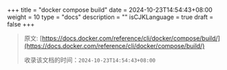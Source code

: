 +++
title = "docker compose build"
date = 2024-10-23T14:54:43+08:00
weight = 10
type = "docs"
description = ""
isCJKLanguage = true
draft = false
+++

> 原文: [https://docs.docker.com/reference/cli/docker/compose/build/](https://docs.docker.com/reference/cli/docker/compose/build/)
>
> 收录该文档的时间：`2024-10-23T14:54:43+08:00`
